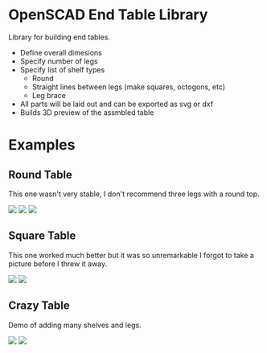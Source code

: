 # OpenSCAD End Table Library

Library for building end tables.
* Define overall dimesions
* Specify number of legs
* Specify list of shelf types
  * Round
  * Straight lines between legs (make squares, octogons, etc)
  * Leg brace
* All parts will be laid out and can be exported as svg or dxf
* Builds 3D preview of the assmbled table

# Examples

## Round Table
This one wasn't very stable, I don't recommend three legs with a round top.

![](output/round_table_assembled.png)
![](output/round_table_cutsheet.png)
![](pics/round_table.jpg)

## Square Table

This one worked much better but it was so unremarkable I forgot to take a picture before I threw it away.

![](output/square_table_assembled.png)
![](output/square_table_cutsheet.png)

## Crazy Table

Demo of adding many shelves and legs.

![](output/so_many_legs_assembled.png)
![](output/so_many_legs_cutsheet.png)
